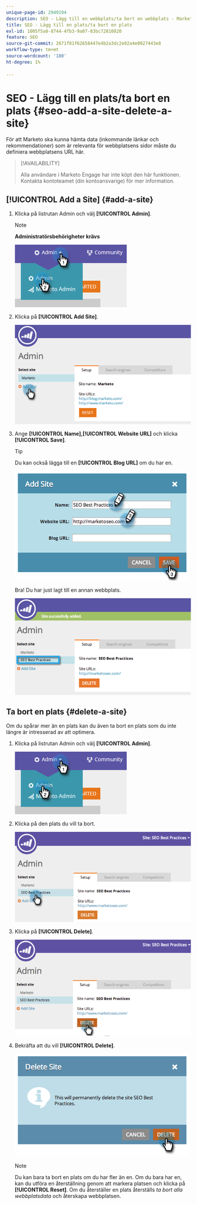 ```yaml
---
unique-page-id: 2949194
description: SEO - Lägg till en webbplats/ta bort en webbplats - Marketo Docs - produktdokumentation
title: SEO - Lägg till en plats/ta bort en plats
exl-id: 1005f5a8-8744-4fb3-9a07-83bc72810820
feature: SEO
source-git-commit: 2671f81f62658447e4b2a3dc2e02a4e0927443e8
workflow-type: tm+mt
source-wordcount: '180'
ht-degree: 1%

---
```


# SEO - Lägg till en plats/ta bort en plats {#seo-add-a-site-delete-a-site}

För att Marketo ska kunna hämta data (inkommande länkar och rekommendationer) som är relevanta för webbplatsens sidor måste du definiera webbplatsens URL här.

>[!AVAILABILITY]
>
>Alla användare i Marketo Engage har inte köpt den här funktionen. Kontakta kontoteamet (din kontoansvarige) för mer information.

## [!UICONTROL Add a Site] {#add-a-site}

1. Klicka på listrutan Admin och välj **[!UICONTROL Admin]**.

   >[!NOTE]
   >
   >**Administratörsbehörigheter krävs**

   ![](assets/one.png)

1. Klicka på **[!UICONTROL Add Site]**.

   ![](assets/two.png)

1. Ange **[!UICONTROL Name],[!UICONTROL Website URL]** och klicka **[!UICONTROL Save]**.

   >[!TIP]
   >
   >Du kan också lägga till en **[!UICONTROL Blog URL]** om du har en.

   ![](assets/image2014-9-17-21-3a19-3a51.png)

   Bra! Du har just lagt till en annan webbplats.

   ![](assets/four.png)

## Ta bort en plats {#delete-a-site}

Om du spårar mer än en plats kan du även ta bort en plats som du inte längre är intresserad av att optimera.

1. Klicka på listrutan Admin och välj **[!UICONTROL Admin]**.

   ![](assets/one.png)

1. Klicka på den plats du vill ta bort.

   ![](assets/six.png)

1. Klicka på **[!UICONTROL Delete]**.

   ![](assets/seven.png)

1. Bekräfta att du vill **[!UICONTROL Delete]**.

   ![](assets/image2014-9-17-21-3a21-3a22.png)

   >[!NOTE]
   >
   >Du kan bara ta bort en plats om du har fler än en. Om du bara har en, kan du utföra en återställning genom att markera platsen och klicka på **[!UICONTROL Reset]**. Om du återställer en plats återställs _ta bort alla webbplatsdata_ och återskapa webbplatsen.
